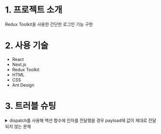 # 1. 프로젝트 소개
Redux Toolkit을 사용한 간단한 로그인 기능 구현

# 2. 사용 기술
* React
* Next.js
* Redux Toolkit
* HTML
* CSS
* Ant Design

# 3. 트러블 슈팅
<details>
  <summary>dispatch를 사용해 액션 함수에 인자를 전달했을 경우 payload에 값이 제대로 전달되지 않는 문제</summary>

    각각의 인자를 개별적으로 넘기지 않고 객체로 묶어 전달하면 payload에 값이 제대로 전달되는 것을 확인
  
</details>

